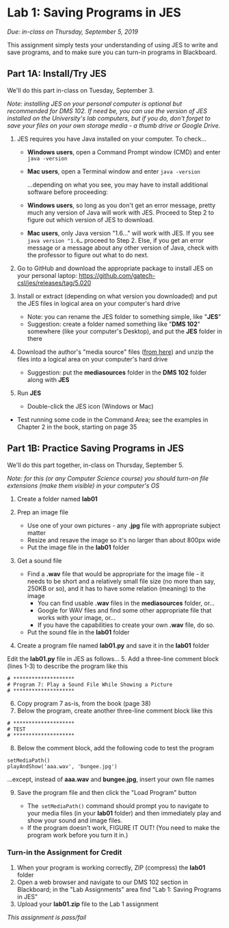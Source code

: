 # Lab 1: Saving Programs in JES

*Due: in-class on Thursday, September 5, 2019*

This assignment simply tests your understanding of using JES to write and save programs, and to make sure you can turn-in programs in Blackboard.

## Part 1A: Install/Try JES

We'll do this part in-class on Tuesday, September 3.

*Note: installing JES on your personal computer is optional but recommended for DMS 102.  If need be, you can use the version of JES installed on the University's lab computers, but if you do, don't forget to save your files on your own storage media - a thumb drive or Google Drive.*

1. JES requires you have Java installed on your computer.  To check...

   - **Windows users**, open a Command Prompt window (CMD) and enter `java -version`

   - **Mac users**, open a Terminal window and enter `java -version`

     …depending on what you see, you may have to install additional software before proceeding: 

   - **Windows users**, so long as you don't get an error message, pretty much any version of Java will work with JES.  Proceed to Step 2 to figure out which version of JES to download.

   - **Mac users**, only Java version "1.6…" will work with JES.  If you see `java version "1.6…` proceed to Step 2.  Else, if you get an error message or a message about any other version of Java, check with the professor to figure out what to do next.

2. Go to GitHub and download the appropriate package to install JES on your personal laptop: https://github.com/gatech-csl/jes/releases/tag/5.020

3. Install or extract (depending on what version you downloaded) and put the JES files in logical area on your computer's hard drive

   - Note: you can rename the JES folder to something simple, like "**JES**"
   - Suggestion: create a folder named something like "**DMS 102**" somewhere (like your computer's Desktop), and put the **JES** folder in there

4. Download the author's "media source" files ([from here](../media/mediasources.zip)) and unzip the files into a logical area on your computer's hard drive

   - Suggestion: put the **mediasources** folder in the **DMS 102** folder along with **JES**

5. Run **JES**

   - Double-click the JES icon (Windows or Mac)
     
- Test running some code in the Command Area; see the examples in Chapter 2 in the book, starting on page 35

## Part 1B: Practice Saving Programs in JES

We'll do this part together, in-class on Thursday, September 5.

*Note: for this (or any Computer Science course) you should turn-on file extensions (make them visible) in your computer's OS*

1. Create a folder named **lab01**
2. Prep an image file

   - Use one of your own pictures - any **.jpg** file with appropriate subject matter
   - Resize and resave the image so it's no larger than about 800px wide
   - Put the image file in the **lab01** folder
3. Get a sound file

   - Find a **.wav** file that would be appropriate for the image file - it needs to be short and a relatively small file size (no more than say, 250KB or so), and it has to have some relation (meaning) to the image
     - You can find usable **.wav** files in the **mediasources** folder, or...
     - Google for WAV files and find some other appropriate file that works with your image, or...
     - If you have the capabilities to create your own **.wav** file, do so. 
   - Put the sound file in the **lab01** folder
4. Create a program file named **lab01.py** and save it in the **lab01** folder

Edit the **lab01.py** file in JES as follows...
5. Add a three-line comment block (lines 1-3) to describe the program like this

```pyt
# ********************
# Program 7: Play a Sound File While Showing a Picture
# ********************
```

6. Copy program 7 as-is, from the book (page 38)
7. Below the program, create another three-line comment block like this


```pyt
# ********************
# TEST
# ********************
```

8. Below the comment block, add the following code to test the program

```pyt
setMediaPath()
playAndShow('aaa.wav', 'bungee.jpg')
```

...except, instead of **aaa.wav** and **bungee.jpg**, insert your own file names

9. Save the program file and then click the "Load Program" button

   - The` setMediaPath()` command should prompt you to navigate to your media files (in your **lab01** folder) and then immediately play and show your sound and image files.
   - If the program doesn't work, FIGURE IT OUT!  (You need to make the program work before you turn it in.)


### Turn-in the Assignment for Credit

1. When your program is working correctly, ZIP (compress) the **lab01** folder 
2. Open a web browser and navigate to our DMS 102 section in Blackboard; in the "Lab Assignments" area find "Lab 1: Saving Programs in JES"
3. Upload your **lab01.zip** file to the Lab 1 assignment

*This assignment is pass/fail*

